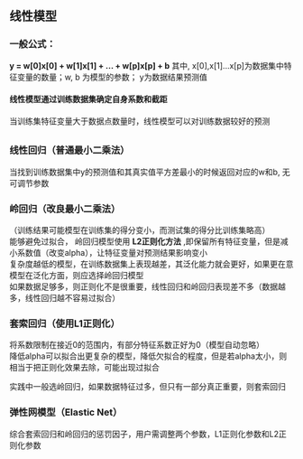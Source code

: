 ## 线性模型

### 一般公式：
**y = w[0]x[0] + w[1]x[1] + ... + w[p]x[p] + b**
其中, x[0],x[1]...x[p]为数据集中特征变量的数量；w, b 为模型的参数； y为数据结果预测值
#### 线性模型通过训练数据集确定自身系数和截距
当训练集特征变量大于数据点数量时，线性模型可以对训练数据较好的预测
##
### 线性回归（普通最小二乘法）
当找到训练数据集中y的预测值和其真实值平方差最小的时候返回对应的w和b, 无可调节参数
### 岭回归（改良最小二乘法）
（训练结果可能模型在训练集的得分变小，而测试集的得分比训练集略高）  
  能够避免过拟合， 岭回归模型使用 **L2正则化方法** ,即保留所有特征变量，但是减小系数值（改变alpha），让特征变量对预测结果影响变小  
  复杂度越低的模型，在训练数据集上表现越差，其泛化能力就会更好，如果更在意模型在泛化方面，则应选择岭回归模型  
  如果数据足够多，则正则化不是很重要，线性回归和岭回归表现差不多（数据越多，线性回归越不容易过拟合）  
### 套索回归（使用L1正则化）
将系数限制在接近0的范围内，有部分特征系数正好为0（模型自动忽略）  
降低alpha可以拟合出更复杂的模型，降低欠拟合的程度，但是若alpha太小，则相当于把正则化效果去除，可能出现过拟合  

实践中一般选岭回归，如果数据特征过多，但只有一部分真正重要，则套索回归

### 弹性网模型（Elastic Net）
综合套索回归和岭回归的惩罚因子，用户需调整两个参数，L1正则化参数和L2正则化参数

